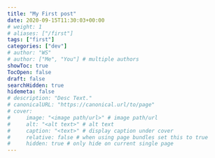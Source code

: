 ```yaml
---
title: "My First post"
date: 2020-09-15T11:30:03+00:00
# weight: 1
# aliases: ["/first"]
tags: ["first"]
categories: ["dev"]
# author: "WS"
# author: ["Me", "You"] # multiple authors
showToc: true
TocOpen: false
draft: false
searchHidden: true
hidemeta: false
# description: "Desc Text."
# canonicalURL: "https://canonical.url/to/page"
# cover:
#     image: "<image path/url>" # image path/url
#     alt: "<alt text>" # alt text
#     caption: "<text>" # display caption under cover
#     relative: false # when using page bundles set this to true
#     hidden: true # only hide on current single page
---
```

